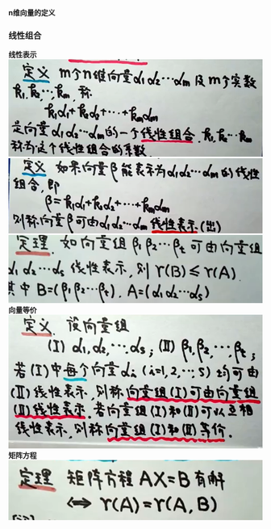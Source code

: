 **n维向量的定义**  



### 线性组合
**线性表示**
![](../picture/线性表示定义.png)
![](../picture/线性表示定义1.png)
![](../picture/线性表示.png)
**向量等价**  
![](../picture/线性相关.png)
**矩阵方程**  
![](../picture/线性组合与矩阵方程.png)

